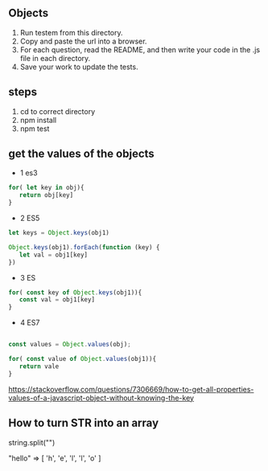 ## Objects

1. Run testem from this directory.
2. Copy and paste the url into a browser.
3. For each question, read the README, and then write your code in the .js
   file in each directory.
4. Save your work to update the tests.



## steps
1. cd to correct directory
2. npm install
3. npm test


## get the values of the objects
* 1 es3
```js
for( let key in obj){
   return obj[key]
}
```

* 2 ES5

```js
let keys = Object.keys(obj1)

Object.keys(obj1).forEach(function (key) {
   let val = obj1[key]
})
```

* 3 ES

```js
for( const key of Object.keys(obj1)){
   const val = obj1[key]
}
```

* 4 ES7
```js

const values = Object.values(obj);

for( const value of Object.values(obj1)){
   return vale
}

```

https://stackoverflow.com/questions/7306669/how-to-get-all-properties-values-of-a-javascript-object-without-knowing-the-key



## How to turn STR into an array 
string.split("")

"hello" => [ 'h', 'e', 'l', 'l', 'o' ]